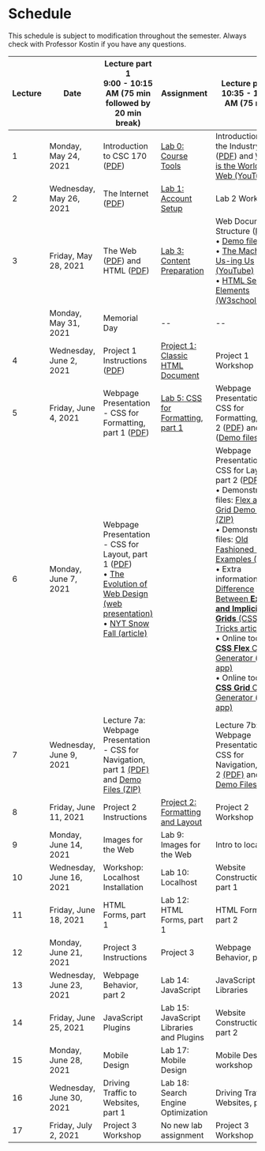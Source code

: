 # Schedule
This schedule is subject to modification throughout the semester. Always check with Professor Kostin if you have any questions.


| Lecture | Date | Lecture part 1<br>9:00 - 10:15 AM (75 min followed by 20 min break) | Assignment | Lecture part 2<br>10:35 - 11:50 AM (75 min) | Assignment |
| ------- | ---- | -------------- | ---------- | -------------- | ---------- |
| 1 | Monday, May 24, 2021 | Introduction to CSC 170 ([PDF](01a-intro-to-csc170/intro-csc170.pdf)) | [Lab 0: Course Tools](lab00-course-tools/instructions.md) | Introduction to the Industry ([PDF](01b-intro-to-the-industry/intro-industry.pdf)) and [What is the World Wide Web (YouTube)](https://www.youtube.com/watch?v=J8hzJxb0rpc) |  |
| 2 | Wednesday, May 26, 2021 | The Internet  ([PDF](02a-the-internet/the-internet.pdf)) | [Lab 1: Account Setup](lab01-account-setup/instructions.md) | Lab 2 Workshop | [Lab 2: First HTML Webpage](lab02-first-html-webpage/instructions.md) |
| 3 | Friday, May 28, 2021 | The Web ([PDF](03a-the-web-and-html/the-web.pdf)) and HTML ([PDF](03a-the-web-and-html/html.pdf)) | [Lab 3: Content Preparation](lab03-content-prep/instructions.md) | Web Document Structure ([PDF](03b-web-document-structure/web-document-structure.pdf))<br>&bull; [Demo file (ZIP)](03b-web-document-structure/demo.zip)<br/>&bull; [The Machine is Us-ing Us (YouTube)](https://youtu.be/NLlGopyXT_g)<br/>&bull; [HTML Semantic Elements (W3schools.com)](https://www.w3schools.com/html/html5_semantic_elements.asp) | [Lab 4: Structured HTML Document](lab04-structured-html-document/instructions.md) |
| | Monday, May 31, 2021 | Memorial Day | -- | -- | -- |
| 4 | Wednesday, June 2, 2021 | Project 1 Instructions ([PDF](04a-project1-instructions/project1-review.pdf)) | [Project 1: Classic HTML Document](project01-classic-html-document/instructions.md) | Project 1 Workshop | No new lab assignment |
| 5 | Friday, June 4, 2021 | Webpage Presentation - CSS for Formatting, part 1 ([PDF](05a-css-for-formatting1/css-for-formatting.pdf)) | [Lab 5: CSS for Formatting, part 1](lab05-css-for-formatting1/instructions.md) | Webpage Presentation - CSS for Formatting, part 2 ([PDF](05b-css-for-formatting2/css-for-formatting2.pdf)) and ([Demo files, ZIP](05b-css-for-formatting2/demo.zip)) | [Lab 6: CSS for Formatting, part 2](lab06-css-for-formatting2/instructions.md) |
| 6 | Monday, June 7, 2021 | Webpage Presentation - CSS for Layout, part 1 ([PDF](06a-css-for-layout1/css-for-layout1.pdf))<br>&bull; [The Evolution of Web Design (web presentation)](https://fabianburghardt.de/webolution/) <br>&bull; [NYT Snow Fall (article)](http://www.nytimes.com/projects/2012/snow-fall/index.html) |  | Webpage Presentation - CSS for Layout, part 2 ([PDF](06b-css-for-layout2/css-for-layout2.pdf))<br>&bull; Demonstration files: [Flex and Grid Demo Files (ZIP)](10-web-presentation-css-for-layout2/flex-and-grid-demos.zip)<br/>&bull; Demonstration files: [Old Fashioned Layout Examples (ZIP)](10-web-presentation-css-for-layout2/old-fashioned-layout-examples.zip)<br/>&bull; Extra information: [The Difference Between **Explicit and Implicit Grids** (CSS Tricks article)](https://css-tricks.com/difference-explicit-implicit-grids/)<br/>&bull; Online tools: [**CSS Flex** Code Generator (online app)](https://the-echoplex.net/flexyboxes/)<br/>&bull; Online tools: [**CSS Grid** Code Generator (online app)](https://cssgr.id/) | [Lab 7: CSS For Layout](lab07-css-for-layout/instructions.md) |
| 7 | Wednesday, June 9, 2021 | Lecture 7a: Webpage Presentation - CSS for Navigation, part 1 [(PDF)](07a-css-for-navigation1/css-for-navigation.pdf) and [Demo Files (ZIP)](07a-css-for-navigation1/demo_basic-navigation.zip) |                                                              | Lecture 7b: Webpage Presentation - CSS for Navigation, part 2 [(PDF)](07b-css-for-navigation2/css-positioning.pdf) and [Demo Files (ZIP)](07b-css-for-navigation2/demo_advanced-navigation.zip) | [Lab 8: CSS for Navigation](lab08-css-for-navigation/instructions.md) |
| 8 | Friday, June 11, 2021 | Project 2 Instructions                                       | [Project 2: Formatting and Layout](project02-formatting-and-layout/instructions.md) | Project 2 Workshop                                           | No new lab assignment                                        |
| 9 | Monday, June 14, 2021 | Images for the Web | Lab 9: Images for the Web | Intro to localhost |  |
| 10 | Wednesday, June 16, 2021 | Workshop: Localhost Installation | Lab 10: Localhost | Website Construction, part 1 | Lab 11: PHP Includes |
| 11 | Friday, June 18, 2021 | HTML Forms, part 1 | Lab 12: HTML Forms, part 1 | HTML Forms, part 2 | Lab 13: HTML Forms, part 2 |
| 12 | Monday, June 21, 2021 | Project 3 Instructions | Project 3 | Webpage Behavior, part 1 | No new lab assignment |
| 13 | Wednesday, June 23, 2021 | Webpage Behavior, part 2 | Lab 14: JavaScript | JavaScript Libraries | No new lab assignment |
| 14 | Friday, June 25, 2021 | JavaScript Plugins | Lab 15: JavaScript Libraries and Plugins | Website Construction, part 2 | Lab 16: Menu Highlighter |
| 15 | Monday, June 28, 2021 | Mobile Design | Lab 17: Mobile Design | Mobile Design workshop | No new lab assignment |
| 16 | Wednesday, June 30, 2021 | Driving Traffic to Websites, part 1 | Lab 18: Search Engine Optimization | Driving Traffic to Websites, part 2 | No new lab assignment |
| 17 | Friday, July 2, 2021 | Project 3 Workshop | No new lab assignment | Project 3 Workshop | No new lab assignment |